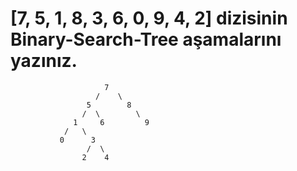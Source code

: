 # [7, 5, 1, 8, 3, 6, 0, 9, 4, 2] dizisinin Binary-Search-Tree aşamalarını yazınız.

                         7
                       /    \
                     5        8
                    /  \        \
                  1     6         9
                /   \
               0      3
                     /  \
                    2    4
